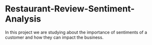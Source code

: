 # Restaurant-Review-Sentiment-Analysis
In this project we are studying about the importance of sentiments of a customer and how they can impact the business. 
